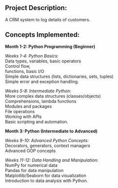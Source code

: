 ## Project Description:  
A CRM system to log details of customers.  

## Concepts Implemented:

**Month 1-2: Python Programming (Beginner)**

*Weeks 1-4: Python Basics:*  
Data types, variables, basic operators  
Control flow,  
functions, basic I/O  
Simple data structures (lists, dictionaries, sets, tuples)  
Simple error and exception handling.  
  
*Weeks 5-8: Intermediate Python:*  
More complex data structures (classes/objects)  
Comprehensions, lambda functions  
Modules and packages  
File operations  
Working with APIs  
Basic scripting and automation.  
  
**Month 3: Python (Intermediate to Advanced)**  

*Weeks 9-10: Advanced Python Concepts:*  
Decorators, generators, context managers  
Advanced OOP concepts  
  
*Weeks 11-12: Data Handling and Manipulation:*  
NumPy for numerical data  
Pandas for data manipulation  
Matplotlib/Seaborn for data visualization  
Introduction to data analysis with Python.  
